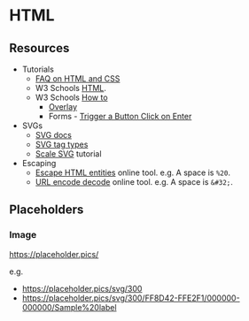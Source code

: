# HTML

## Resources

- Tutorials
    - [FAQ on HTML and CSS](https://www.tutorialrepublic.com/faq.php#html-css)
    - W3 Schools [HTML](https://www.w3schools.com/html/default.asp).
    - W3 Schools [How to](https://www.w3schools.com/howto/default.asp)
        - [Overlay](https://www.w3schools.com/howto/howto_css_overlay.asp)
        - Forms - [Trigger a Button Click on Enter](https://www.w3schools.com/howto/howto_js_trigger_button_enter.asp)
- SVGs
    - [SVG docs](https://developer.mozilla.org/en-US/docs/Web/SVG)
    - [SVG tag types](https://stackoverflow.com/questions/4476526/)
    - [Scale SVG](https://css-tricks.com/scale-svg/) tutorial
- Escaping
    - [Escape HTML entities](https://www.freeformatter.com/html-entities.html) online tool. e.g. A space is `%20`.
    - [URL encode decode](https://www.url-encode-decode.com/) online tool. e.g. A space is `&#32;`.

## Placeholders

### Image

https://placeholder.pics/


e.g.

- https://placeholder.pics/svg/300
- https://placeholder.pics/svg/300/FF8D42-FFE2F1/000000-000000/Sample%20label
